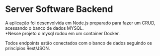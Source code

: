 # Server Software Backend



A aplicação foi desenvolvida em Node.js preparado para fazer um CRUD, acessando o banco de dados MYSQL.  
*Nesse projeto o mysql rodou em um container Docker.

Todos endpoints estão conectados com o banco de dados seguindo os princípios Rest/JSON.
